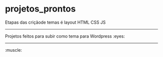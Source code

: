 # projetos_prontos
Etapas das criçãode temas é layout HTML CSS JS <br>
<hr>
Projetos feitos para subir como tema para Wordpress :eyes:
<hr>
:muscle:
